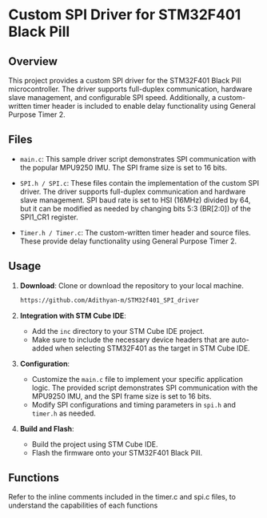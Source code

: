 # Custom SPI Driver for STM32F401 Black Pill

## Overview

This project provides a custom SPI driver for the STM32F401 Black Pill microcontroller. The driver supports full-duplex communication, hardware slave management, and configurable SPI speed. Additionally, a custom-written timer header is included to enable delay functionality using General Purpose Timer 2.

## Files

- `main.c`: This sample driver script demonstrates SPI communication with the popular MPU9250 IMU. The SPI frame size is set to 16 bits.

- `SPI.h / SPI.c`: These files contain the implementation of the custom SPI driver. The driver supports full-duplex communication and hardware slave management. SPI baud rate is set to HSI (16MHz) divided by 64, but it can be modified as needed by changing bits 5:3 (BR[2:0]) of the SPI1_CR1 register.

- `Timer.h / Timer.c`: The custom-written timer header and source files. These provide delay functionality using General Purpose Timer 2.

## Usage

1. **Download**: Clone or download the repository to your local machine.

    ```bash
   https://github.com/Adithyan-m/STM32f401_SPI_driver
    ```

2. **Integration with STM Cube IDE**:

    - Add the `inc` directory to your STM Cube IDE project.
    - Make sure to include the necessary device headers that are auto-added when selecting STM32F401 as the target in STM Cube IDE.

3. **Configuration**:

    - Customize the `main.c` file to implement your specific application logic. The provided script demonstrates SPI communication with the MPU9250 IMU, and the SPI frame size is set to 16 bits.
    - Modify SPI configurations and timing parameters in `spi.h` and `timer.h` as needed.

4. **Build and Flash**:

    - Build the project using STM Cube IDE.
    - Flash the firmware onto your STM32F401 Black Pill.

## Functions

Refer to the inline comments included in the timer.c and spi.c files, to understand the capabilities of each functions
